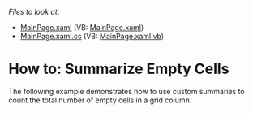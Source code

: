 <!-- default file list -->
*Files to look at*:

* [MainPage.xaml](./CS/CustomSummary/MainPage.xaml) (VB: [MainPage.xaml](./VB/CustomSummary/MainPage.xaml))
* [MainPage.xaml.cs](./CS/CustomSummary/MainPage.xaml.cs) (VB: [MainPage.xaml.vb](./VB/CustomSummary/MainPage.xaml.vb))
<!-- default file list end -->
# How to: Summarize Empty Cells


<p>The following example demonstrates how to use custom summaries to count the total number of empty cells in a grid column.</p>

<br/>


